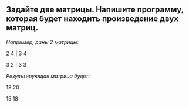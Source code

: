 ## Задайте две матрицы. Напишите программу, которая будет находить произведение двух матриц.
*Например, даны 2 матрицы:*

2 4 | 3 4

3 2 | 3 3

*Результирующая матрица будет:*

18 20

15 18
